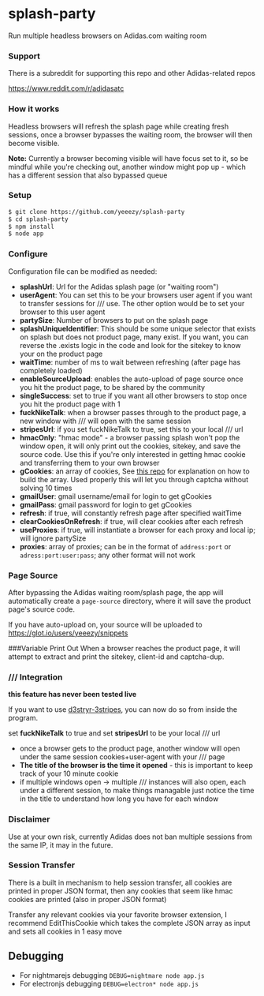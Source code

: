 # splash-party 
Run multiple headless browsers on Adidas.com waiting room

### Support
There is a subreddit for supporting this repo and other Adidas-related repos

https://www.reddit.com/r/adidasatc

### How it works
Headless browsers will refresh the splash page while creating fresh sessions, once a browser bypasses the waiting room, the browser will then become visible.

**Note:** Currently a browser becoming visible will have focus set to it, so be mindful while you're checking out, another window might pop up - which has a different session that also bypassed queue

### Setup
```sh
$ git clone https://github.com/yeeezy/splash-party
$ cd splash-party
$ npm install
$ node app 
```

### Configure
Configuration file can be modified as needed:

* **splashUrl**: Url for the Adidas splash page (or "waiting room")
* **userAgent**: You can set this to be your browsers user agent if you want to transfer sessions for /// use. The other option would be to set your browser to this user agent
* **partySize**: Number of browsers to put on the splash page
* **splashUniqueIdentifier**: This should be some unique selector that exists on splash but does not product page, many exist. If you want, you can reverse the .exists logic in the code and look for the sitekey to know your on the product page
* **waitTime**: number of ms to wait between refreshing (after page has completely loaded)
* **enableSourceUpload**: enables the auto-upload of page source once you hit the product page, to be shared by the community
* **singleSuccess**: set to true if you want all other browsers to stop once you hit the product page with 1
* **fuckNikeTalk**: when a browser passes through to the product page, a new window with /// will open with the same session
* **stripesUrl**: if you set fuckNikeTalk to true, set this to your local /// url
* **hmacOnly**: "hmac mode" - a browser passing splash won't pop the window open, it will only print out the cookies, sitekey, and save the source code. Use this if you're only interested in getting hmac cookie and transferring them to your own browser
* **gCookies**: an array of cookies, See [this repo](https://github.com/yeeezy/captcha-cookies) for explanation on how to build the array. Used properly this will let you through captcha without solving 10 times
* **gmailUser**: gmail username/email for login to get gCookies
* **gmailPass**: gmail password for login to get gCookies
* **refresh**: if true, will constantly refresh page after specified waitTime
* **clearCookiesOnRefresh**: if true, will clear cookies after each refresh
* **useProxies**: if true, will instantiate a browser for each proxy and local ip; will ignore partySize
* **proxies**: array of proxies; can be in the format of `address:port` or `adress:port:user:pass`; any other format will not work

### Page Source
After bypassing the Adidas waiting room/splash page, the app will automatically create a `page-source` directory, where it will save the product page's source code.

If you have auto-upload on, your source will be uploaded to https://glot.io/users/yeeezy/snippets

###Variable Print Out
When a browser reaches the product page, it will attempt to extract and print the sitekey, client-id and captcha-dup.

### /// Integration

**this feature has never been tested live**

If you want to use [d3stryr-3stripes](https://github.com/thenikedestroyer/d3stryr-3stripes), you can now do so from inside the program.

set **fuckNikeTalk** to true and set **stripesUrl** to be your local /// url

* once a browser gets to the product page, another window will open under the same session cookies+user-agent with your /// page
* **The title of the browser is the time it opened** - this is important to keep track of your 10 minute cookie
* if multiple windows open -> multiple /// instances will also open, each under a different session, to make things managable just notice the time in the title to understand how long you have for each window

### Disclaimer
Use at your own risk, currently Adidas does not ban multiple sessions from the same IP, it may in the future.

### Session Transfer
There is a built in mechanism to help session transfer, all cookies are printed in proper JSON format, then any cookies that seem like hmac cookies are printed (also in proper JSON format)

Transfer any relevant cookies via your favorite browser extension, I recommend EditThisCookie which takes the complete JSON array as input and sets all cookies in 1 easy move

## Debugging
* For nightmarejs debugging ```DEBUG=nightmare node app.js```
* For electronjs debugging ```DEBUG=electron* node app.js```
